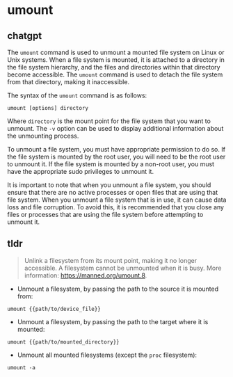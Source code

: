# umount 
## chatgpt 
The `umount` command is used to unmount a mounted file system on Linux or Unix systems. When a file system is mounted, it is attached to a directory in the file system hierarchy, and the files and directories within that directory become accessible. The `umount` command is used to detach the file system from that directory, making it inaccessible.

The syntax of the `umount` command is as follows:

```
umount [options] directory
```

Where `directory` is the mount point for the file system that you want to unmount. The `-v` option can be used to display additional information about the unmounting process.

To unmount a file system, you must have appropriate permission to do so. If the file system is mounted by the root user, you will need to be the root user to unmount it. If the file system is mounted by a non-root user, you must have the appropriate sudo privileges to unmount it.

It is important to note that when you unmount a file system, you should ensure that there are no active processes or open files that are using that file system. When you unmount a file system that is in use, it can cause data loss and file corruption. To avoid this, it is recommended that you close any files or processes that are using the file system before attempting to unmount it. 

## tldr 
 
> Unlink a filesystem from its mount point, making it no longer accessible.
> A filesystem cannot be unmounted when it is busy.
> More information: <https://manned.org/umount.8>.

- Unmount a filesystem, by passing the path to the source it is mounted from:

`umount {{path/to/device_file}}`

- Unmount a filesystem, by passing the path to the target where it is mounted:

`umount {{path/to/mounted_directory}}`

- Unmount all mounted filesystems (except the `proc` filesystem):

`umount -a`
